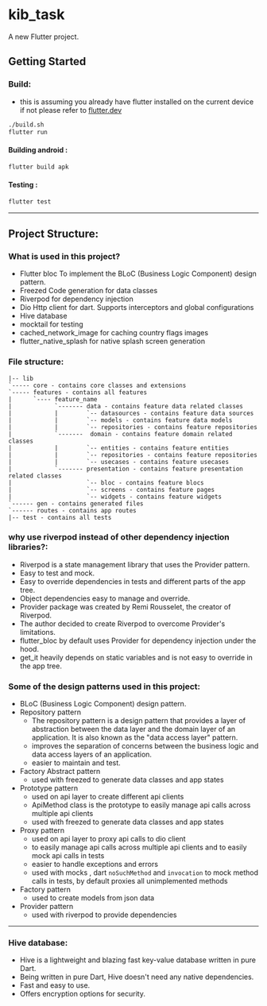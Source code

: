 # kib_task

A new Flutter project.

## Getting Started

### Build:
- this is assuming you already have flutter installed on the current device if not please refer to [flutter.dev](https://flutter.dev)
```bash
./build.sh
flutter run
```
#### Building android :
 ```bash
flutter build apk
```
#### Testing :
 ```bash
flutter test
```

***
## Project Structure:
### What is used in this project?

- Flutter bloc To implement the BLoC (Business Logic Component) design pattern.
- Freezed Code generation for data classes
- Riverpod for dependency injection
- Dio Http client for dart. Supports interceptors and global configurations
- Hive database
- mocktail for testing
- cached_network_image for caching country flags images
- flutter_native_splash for native splash screen generation

### File structure:
```
|-- lib
`----- core - contains core classes and extensions
`----- features - contains all features
|      `---- feature_name
|            `------- data - contains feature data related classes
|            |        `-- datasources - contains feature data sources
|            |        `-- models - contains feature data models
|            |        `-- repositories - contains feature repositories
|            `-------  domain - contains feature domain related classes
|            |        `-- entities - contains feature entities
|            |        `-- repositories - contains feature repositories
|            |        `-- usecases - contains feature usecases
|            `------- presentation - contains feature presentation related classes
|                     `-- bloc - contains feature blocs
|                     `-- screens - contains feature pages
|                     `-- widgets - contains feature widgets
`------ gen - contains generated files
`------ routes - contains app routes
|-- test - contains all tests
```

### why use riverpod instead of other dependency injection libraries?:
- Riverpod is a state management library that uses the Provider pattern.
- Easy to test and mock.
- Easy to override dependencies in tests and different parts of the app tree.
- Object dependencies easy to manage and override.
- Provider package was created by Remi Rousselet, the creator of Riverpod.
- The author decided to create Riverpod to overcome Provider's limitations.
- flutter_bloc by default uses Provider for dependency injection under the hood.
- get_it heavily depends on static variables and is not easy to override in the app tree. 


### Some of the design patterns used in this project:
- BLoC (Business Logic Component) design pattern.
- Repository pattern 
  - The repository pattern is a design pattern that provides a layer of abstraction between the data layer and the domain layer of an application. It is also known as the "data access layer" pattern.
  - improves the separation of concerns between the business logic and data access layers of an application.
  - easier to maintain and test.
- Factory Abstract pattern
  - used with freezed to generate data classes and app states
- Prototype pattern
  - used on api layer to create different api clients
  - ApiMethod class is the prototype to easily manage api calls across multiple api clients
  - used with freezed to generate data classes and app states
- Proxy pattern
  - used on api layer to proxy api calls to dio client
  - to easily manage api calls across multiple api clients and to easily mock api calls in tests
  - easier to handle exceptions and errors
  - used with mocks , dart `noSuchMethod` and `invocation` to mock method calls in tests, by default proxies all unimplemented methods 
- Factory pattern
  - used to create models from json data
- Provider pattern
  - used with riverpod to provide dependencies
***
### Hive database:
- Hive is a lightweight and blazing fast key-value database written in pure Dart.
- Being written in pure Dart, Hive doesn't need any native dependencies.
- Fast and easy to use.
- Offers encryption options for security.

